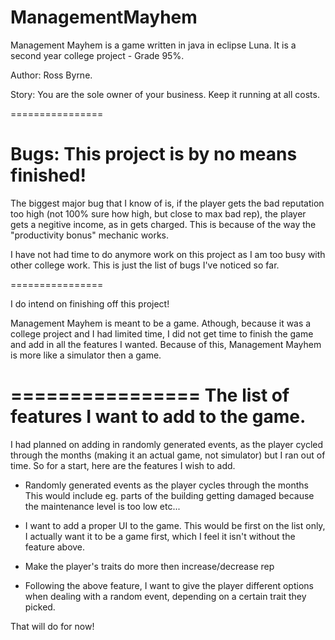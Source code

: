 ManagementMayhem
================

Management Mayhem is a game written in java in eclipse Luna. It is a second year college project - Grade 95%.

Author: Ross Byrne.

Story:
You are the sole owner of your business. 
Keep it running at all costs.

================

Bugs: This project is by no means finished!
==========================================

The biggest major bug that I know of is, if the player gets the bad reputation too high
(not 100% sure how high, but close to max bad rep), the player gets a negitive income, 
as in gets charged. This is because of the way the "productivity bonus" mechanic works.

I have not had time to do anymore work on this project as I am too busy with other
college work. This is just the list of bugs I've noticed so far.

================

I do intend on finishing off this project!

Management Mayhem is meant to be a game.
Athough, because it was a college project and I had limited time,
I did not get time to finish the game and add in all the features I wanted.
Because of this, Management Mayhem is more like a simulator then a game.

================
The list of features I want to add to the game.
===============================================

I had planned on adding in randomly generated events, as the player cycled through
the months (making it an actual game, not simulator) but I ran out of time.
So for a start, here are the features I wish to add.

* Randomly generated events as the player cycles through the months
  This would include eg. parts of the building getting damaged because the 
  maintenance level is too low etc...

* I want to add a proper UI to the game. This would be first on the list only,
  I actually want it to be a game first, which I feel it isn't without the feature above.

* Make the player's traits do more then increase/decrease rep

* Following the above feature, I want to give the player different options when dealing
  with a random event, depending on a certain trait they picked.

That will do for now!
